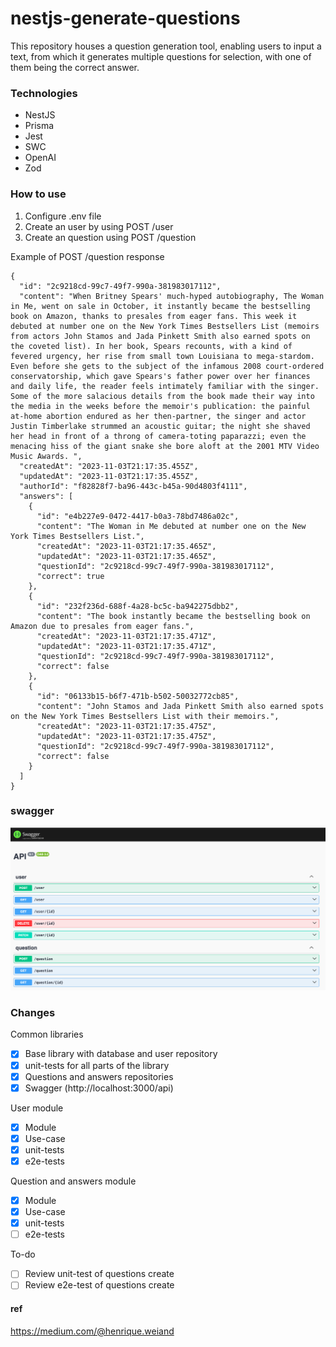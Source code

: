 # nestjs-generate-questions

This repository houses a question generation tool, enabling users to input a text, from which it generates multiple questions for selection, with one of them being the correct answer.

### Technologies

- NestJS
- Prisma
- Jest
- SWC
- OpenAI
- Zod

### How to use

1. Configure .env file
2. Create an user by using POST /user
3. Create an question using POST /question

Example of POST /question response

```
{
  "id": "2c9218cd-99c7-49f7-990a-381983017112",
  "content": "When Britney Spears' much-hyped autobiography, The Woman in Me, went on sale in October, it instantly became the bestselling book on Amazon, thanks to presales from eager fans. This week it debuted at number one on the New York Times Bestsellers List (memoirs from actors John Stamos and Jada Pinkett Smith also earned spots on the coveted list). In her book, Spears recounts, with a kind of fevered urgency, her rise from small town Louisiana to mega-stardom. Even before she gets to the subject of the infamous 2008 court-ordered conservatorship, which gave Spears's father power over her finances and daily life, the reader feels intimately familiar with the singer. Some of the more salacious details from the book made their way into the media in the weeks before the memoir's publication: the painful at-home abortion endured as her then-partner, the singer and actor Justin Timberlake strummed an acoustic guitar; the night she shaved her head in front of a throng of camera-toting paparazzi; even the menacing hiss of the giant snake she bore aloft at the 2001 MTV Video Music Awards. ",
  "createdAt": "2023-11-03T21:17:35.455Z",
  "updatedAt": "2023-11-03T21:17:35.455Z",
  "authorId": "f82828f7-ba96-443c-b45a-90d4803f4111",
  "answers": [
    {
      "id": "e4b227e9-0472-4417-b0a3-78bd7486a02c",
      "content": "The Woman in Me debuted at number one on the New York Times Bestsellers List.",
      "createdAt": "2023-11-03T21:17:35.465Z",
      "updatedAt": "2023-11-03T21:17:35.465Z",
      "questionId": "2c9218cd-99c7-49f7-990a-381983017112",
      "correct": true
    },
    {
      "id": "232f236d-688f-4a28-bc5c-ba942275dbb2",
      "content": "The book instantly became the bestselling book on Amazon due to presales from eager fans.",
      "createdAt": "2023-11-03T21:17:35.471Z",
      "updatedAt": "2023-11-03T21:17:35.471Z",
      "questionId": "2c9218cd-99c7-49f7-990a-381983017112",
      "correct": false
    },
    {
      "id": "06133b15-b6f7-471b-b502-50032772cb85",
      "content": "John Stamos and Jada Pinkett Smith also earned spots on the New York Times Bestsellers List with their memoirs.",
      "createdAt": "2023-11-03T21:17:35.475Z",
      "updatedAt": "2023-11-03T21:17:35.475Z",
      "questionId": "2c9218cd-99c7-49f7-990a-381983017112",
      "correct": false
    }
  ]
}
```

### swagger

![Preview](https://raw.githubusercontent.com/henriqueweiand/nestjs-generate-questions/main/assets/swagger.png)

### Changes

Common libraries

- [x] Base library with database and user repository
- [x] unit-tests for all parts of the library
- [x] Questions and answers repositories
- [x] Swagger (http://localhost:3000/api)

User module

- [x] Module
- [x] Use-case
- [x] unit-tests
- [x] e2e-tests

Question and answers module

- [x] Module
- [x] Use-case
- [x] unit-tests
- [ ] e2e-tests

To-do

- [ ] Review unit-test of questions create
- [ ] Review e2e-test of questions create

#### ref

https://medium.com/@henrique.weiand
